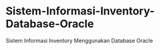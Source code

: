 # Sistem-Informasi-Inventory-Database-Oracle
Sistem Informasi Inventory Menggunakan Database Oracle
